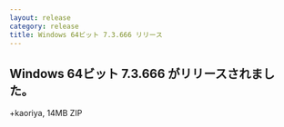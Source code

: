 ```yaml
---
layout: release
category: release
title: Windows 64ビット 7.3.666 リリース
---
```


Windows 64ビット 7.3.666 がリリースされました。
-------------------------------------------------------

+kaoriya, 14MB ZIP
